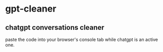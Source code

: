 # gpt-cleaner
## chatgpt conversations cleaner

paste the code into your browser's console tab while chatgpt is an active one.
